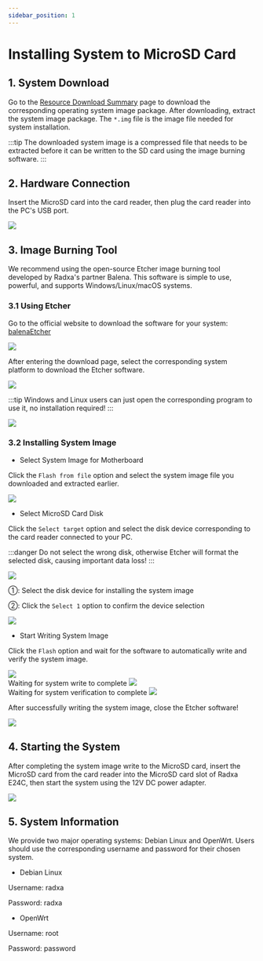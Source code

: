 ```yaml
---
sidebar_position: 1
---
```


# Installing System to MicroSD Card

## 1. System Download

Go to the [Resource Download Summary](../../download) page to download the corresponding operating system image package. After downloading, extract the system image package. The `*.img` file is the image file needed for system installation.

:::tip
The downloaded system image is a compressed file that needs to be extracted before it can be written to the SD card using the image burning software.
:::

## 2. Hardware Connection

Insert the MicroSD card into the card reader, then plug the card reader into the PC's USB port.

<div style={{textAlign: 'center'}}>
  <img src="/img/e/e24c/e24c-sd-insert.webp" style={{width: '100%', maxWidth: '600px'}} />
</div>

## 3. Image Burning Tool

We recommend using the open-source Etcher image burning tool developed by Radxa's partner Balena. This software is simple to use, powerful, and supports Windows/Linux/macOS systems.

### 3.1 Using Etcher

Go to the official website to download the software for your system: [balenaEtcher](https://etcher.balena.io)

<div style={{textAlign: 'center'}}>
<img src="/img/e/e24c/e24c-down-etcher-01.webp" style={{width: '100%', maxWidth: '600px'}} />
</div>

After entering the download page, select the corresponding system platform to download the Etcher software.

<div style={{textAlign: 'center'}}>
<img src="/img/e/e24c/e24c-down-etcher-02.webp" style={{width: '100%', maxWidth: '600px'}} />
</div>

:::tip
Windows and Linux users can just open the corresponding program to use it, no installation required!
:::

<div style={{textAlign: 'center'}}>
  <img src="/img/e/e24c/e24c-down-etcher-00.webp" style={{width: '100%', maxWidth: '600px'}} />
</div>

### 3.2 Installing System Image

- Select System Image for Motherboard

Click the `Flash from file` option and select the system image file you downloaded and extracted earlier.

<div style={{textAlign: 'center'}}>
  <img src="/img/e/e24c/etcher-01.webp" style={{width: '100%', maxWidth: '600px'}} />
</div>

- Select MicroSD Card Disk

Click the `Select target` option and select the disk device corresponding to the card reader connected to your PC.

:::danger
Do not select the wrong disk, otherwise Etcher will format the selected disk, causing important data loss!
:::

<div style={{textAlign: 'center'}}>
  <img src="/img/e/e24c/etcher-02.webp" style={{width: '100%', maxWidth: '600px'}} />
</div>

①: Select the disk device for installing the system image

②: Click the `Select 1` option to confirm the device selection

<div style={{textAlign: 'center'}}>
  <img src="/img/e/e24c/etcher-03.webp" style={{width: '100%', maxWidth: '600px'}} />
</div>

- Start Writing System Image

Click the `Flash` option and wait for the software to automatically write and verify the system image.

<div style={{textAlign: 'center'}}>
  <img src="/img/e/e24c/etcher-04.webp" style={{width: '100%', maxWidth: '600px'}} />
</div>

<div style={{textAlign: 'center'}}>
Waiting for system write to complete
  <img src="/img/e/e24c/etcher-05.webp" style={{width: '100%', maxWidth: '600px'}} />
</div>

<div style={{textAlign: 'center'}}>
Waiting for system verification to complete
  <img src="/img/e/e24c/etcher-07.webp" style={{width: '100%', maxWidth: '600px'}} />
</div>

After successfully writing the system image, close the Etcher software!

<div style={{textAlign: 'center'}}>
  <img src="/img/e/e24c/etcher-06.webp" style={{width: '100%', maxWidth: '600px'}} />
</div>

## 4. Starting the System

After completing the system image write to the MicroSD card, insert the MicroSD card from the card reader into the MicroSD card slot of Radxa E24C, then start the system using the 12V DC power adapter.

<div style={{textAlign: 'center'}}>
  <img src="/img/e/e24c/e24c-insert-sd.webp" style={{width: '100%', maxWidth: '600px'}} />
</div>

## 5. System Information

We provide two major operating systems: Debian Linux and OpenWrt. Users should use the corresponding username and password for their chosen system.

- Debian Linux

Username: radxa

Password: radxa

- OpenWrt

Username: root

Password: password

